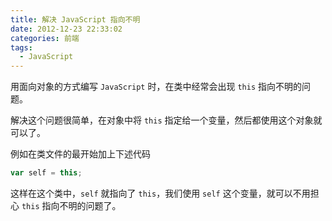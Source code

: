 ```yaml
---
title: 解决 JavaScript 指向不明
date: 2012-12-23 22:33:02
categories: 前端
tags:
  - JavaScript
---
```

用面向对象的方式编写 `JavaScript` 时，在类中经常会出现 `this` 指向不明的问题。

解决这个问题很简单，在对象中将 `this` 指定给一个变量，然后都使用这个对象就可以了。

例如在类文件的最开始加上下述代码

```javascript
var self = this;
```

这样在这个类中，`self` 就指向了 `this`，我们使用 `self` 这个变量，就可以不用担心 `this` 指向不明的问题了。